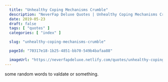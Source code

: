 ```yaml
---
  title: "Unhealthy Coping Mechanisms Crumble"
  description: "NeverFap Deluxe Quotes | Unhealthy Coping Mechanisms Crumble"
  date: 2019-05-23
  draft: false
  tags: [ "quotes" ]
  categories: [ "index" ]

  slug: "unhealthy-coping-mechanisms-crumble"

  pageId: "70317e18-1b25-4851-bb70-549b4bafaa88"

  imageUrl: "https://neverfapdeluxe.netlify.com/quotes/unhealthy-coping-mechanisms-crumble.png"
---
```


some random words to valdate or something.
